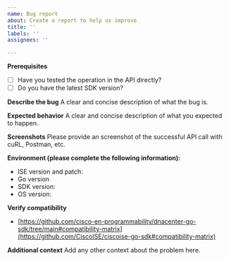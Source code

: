 ```yaml
---
name: Bug report
about: Create a report to help us improve
title: ''
labels: ''
assignees: ''

---
```


**Prerequisites**
* [ ] Have you tested the operation in the API directly?
* [ ] Do you have the latest SDK version?

**Describe the bug**
A clear and concise description of what the bug is.

**Expected behavior**
A clear and concise description of what you expected to happen.

**Screenshots**
Please provide an screenshot of the successful API call with cuRL, Postman, etc.

**Environment (please complete the following information):**
* ISE version and patch: 
* Go version
* SDK version:
* OS version: 

**Verify compatibility**
* [https://github.com/cisco-en-programmability/dnacenter-go-sdk/tree/main#compatibility-matrix](https://github.com/CiscoISE/ciscoise-go-sdk#compatibility-matrix)

**Additional context**
Add any other context about the problem here.
